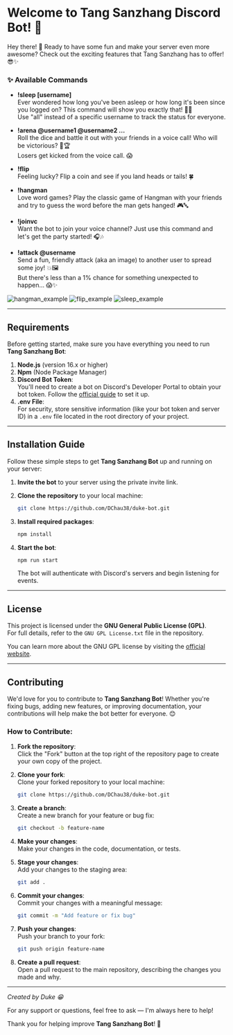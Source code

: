 # Welcome to Tang Sanzhang Discord Bot! 🎉

Hey there! 👋 Ready to have some fun and make your server even more awesome? Check out the exciting features that Tang Sanzhang has to offer! 😎✨

### **✨ Available Commands**

- **!sleep [username]**  
  Ever wondered how long you've been asleep or how long it's been since you logged on? This command will show you exactly that! 🛌💤  
  Use "all" instead of a specific username to track the status for everyone.

- **!arena @username1 @username2 ...**  
  Roll the dice and battle it out with your friends in a voice call! Who will be victorious? 🎲🏆  
  Losers get kicked from the voice call. 😱

- **!flip**  
  Feeling lucky? Flip a coin and see if you land heads or tails! 🍀

- **!hangman**  
  Love word games? Play the classic game of Hangman with your friends and try to guess the word before the man gets hanged! 🎮🔤

- **!joinvc**  
  Want the bot to join your voice channel? Just use this command and let's get the party started! 🎧🎶

- **!attack @username**  
  Send a fun, friendly attack (aka an image) to another user to spread some joy! 💥🖼️  
  But there's less than a 1% chance for something unexpected to happen... 😱✨

![hangman_example](./static/examples/hangman_example.JPG)
![flip_example](./static/examples/flip_example.JPG)
![sleep_example](./static/examples/sleepcheck_example.JPG)

---

## **Requirements**

Before getting started, make sure you have everything you need to run **Tang Sanzhang Bot**:

1. **Node.js** (version 16.x or higher)
2. **Npm** (Node Package Manager)
3. **Discord Bot Token**:  
   You'll need to create a bot on Discord's Developer Portal to obtain your bot token. Follow the [official guide](https://discord.com/developers/docs/intro) to set it up.
4. **.env File**:  
   For security, store sensitive information (like your bot token and server ID) in a `.env` file located in the root directory of your project.

---

## **Installation Guide**

Follow these simple steps to get **Tang Sanzhang Bot** up and running on your server:

1. **Invite the bot** to your server using the private invite link.
2. **Clone the repository** to your local machine:

    ```bash
    git clone https://github.com/DChau38/duke-bot.git
    ```

3. **Install required packages**:

    ```bash
    npm install
    ```

4. **Start the bot**:

    ```bash
    npm run start
    ```

   The bot will authenticate with Discord's servers and begin listening for events.

---

## **License**

This project is licensed under the **GNU General Public License (GPL)**.  
For full details, refer to the `GNU GPL License.txt` file in the repository.

You can learn more about the GNU GPL license by visiting the [official website](https://www.gnu.org/licenses/).

---

## **Contributing**

We'd love for you to contribute to **Tang Sanzhang Bot**! Whether you're fixing bugs, adding new features, or improving documentation, your contributions will help make the bot better for everyone. 😊

### How to Contribute:

1. **Fork the repository**:  
   Click the "Fork" button at the top right of the repository page to create your own copy of the project.

2. **Clone your fork**:  
   Clone your forked repository to your local machine:

    ```bash
    git clone https://github.com/DChau38/duke-bot.git
    ```

3. **Create a branch**:  
   Create a new branch for your feature or bug fix:

    ```bash
    git checkout -b feature-name
    ```

4. **Make your changes**:  
   Make your changes in the code, documentation, or tests.

5. **Stage your changes**:  
   Add your changes to the staging area:

    ```bash
    git add .
    ```

6. **Commit your changes**:  
   Commit your changes with a meaningful message:

    ```bash
    git commit -m "Add feature or fix bug"
    ```

7. **Push your changes**:  
   Push your branch to your fork:

    ```bash
    git push origin feature-name
    ```

8. **Create a pull request**:  
   Open a pull request to the main repository, describing the changes you made and why.

---

*Created by Duke 😁*

For any support or questions, feel free to ask — I'm always here to help!

Thank you for helping improve **Tang Sanzhang Bot**! 🎉
